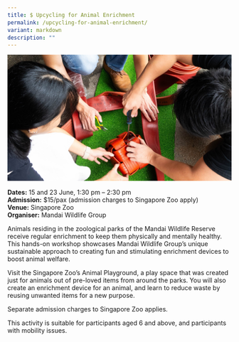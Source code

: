 ```yaml
---
title: $ Upcycling for Animal Enrichment
permalink: /upcycling-for-animal-enrichment/
variant: markdown
description: ""
---
```

![Upcyling_for_Animal_Enrichment ](/images/Workshop%20&amp;%20Talks/Upcycling_for_Animal_Enrichment.jpg)

**Dates:** 15 and 23 June, 1:30 pm – 2:30 pm<br>
**Admission:** $15/pax (admission charges to Singapore Zoo apply)<br> 
**Venue:** Singapore Zoo<br> 
**Organiser:** Mandai Wildlife Group

 

Animals residing in the zoological parks of the Mandai Wildlife Reserve receive regular enrichment to keep them physically and mentally healthy. This hands-on workshop showcases Mandai Wildlife Group’s unique sustainable approach to creating fun and stimulating enrichment devices to boost animal welfare.

Visit the Singapore Zoo’s Animal Playground, a play space that was created just for animals out of pre-loved items from around the parks. You will also create an enrichment device for an animal, and learn to reduce waste by reusing unwanted items for a new purpose. 

Separate admission charges to Singapore Zoo applies.

This activity is suitable for participants aged 6 and above, and participants with mobility issues.

 

<a class="btn-link" target="_blank" href="https://estore.mandai.com/education-workshop"> 

<img src="/images/gogreensg_website-32.png"> 

</a> 

 

<style> 

.btn-link { 

display: none; 

} 

a.btn-link[target="_blank"]:after { 

display: none; 

} 

.btn-link > img { 

width: 100%; 

} 

 

</style>